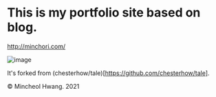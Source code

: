 # This is my portfolio site based on blog.

http://minchori.com/

![image](https://images.unsplash.com/photo-1554147090-e1221a04a025?ixid=MXwxMjA3fDB8MHxwaG90by1wYWdlfHx8fGVufDB8fHw%3D&ixlib=rb-1.2.1&auto=format&fit=crop&w=1462&q=80)

It's forked from (chesterhow/tale)[https://github.com/chesterhow/tale].

© Mincheol Hwang. 2021
